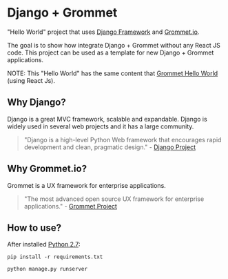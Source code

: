 # Django + Grommet

"Hello World" project that uses <a href="https://www.djangoproject.com/" target="_blank">Django Framework</a> and <a href="http://grommet.io/" target="_blank">Grommet.io</a>. 

The goal is to show how integrate Django + Grommet without any React JS code. This project can be used as a template for new Django + Grommet applications.

NOTE: This "Hello World" has the same content that <a href="http://grommet.io/docs/develop/hello-world" target="_blank">Grommet Hello World</a> (using React Js).

## Why Django?
Django is a great MVC framework, scalable and expandable. Django is widely used in several web projects and it has a large community.

> "Django is a high-level Python Web framework that encourages rapid development and clean, pragmatic design." - <a href="https://www.djangoproject.com/" target="_blank">Django Project</a>

## Why Grommet.io?
Grommet is a UX framework for enterprise applications.

> "The most advanced open source UX framework for enterprise applications." - <a href="http://grommet.io/" target="_blank">Grommet Project</a>

## How to use?

After installed <a href="http://www.python.org.br/" target="_blank">Python 2.7</a>:

```
pip install -r requirements.txt

python manage.py runserver
```
